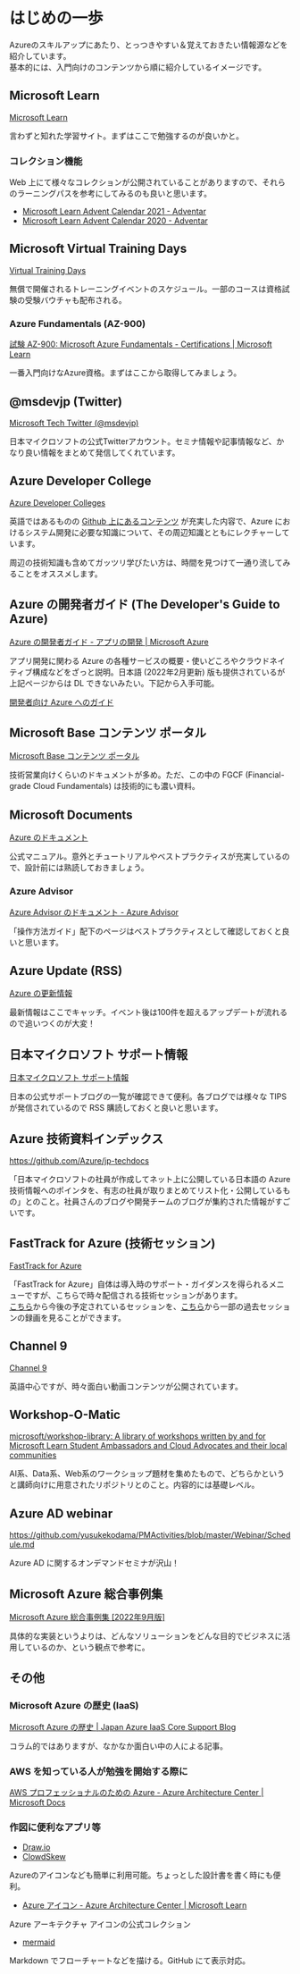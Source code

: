 # はじめの一歩

Azureのスキルアップにあたり、とっつきやすい＆覚えておきたい情報源などを紹介しています。  
基本的には、入門向けのコンテンツから順に紹介しているイメージです。

## Microsoft Learn

[Microsoft Learn](https://docs.microsoft.com/ja-jp/learn/)

言わずと知れた学習サイト。まずはここで勉強するのが良いかと。

### コレクション機能

Web 上にて様々なコレクションが公開されていることがありますので、それらのラーニングパスを参考にしてみるのも良いと思います。

* [Microsoft Learn Advent Calendar 2021 \- Adventar](https://adventar.org/calendars/6891)
* [Microsoft Learn Advent Calendar 2020 \- Adventar](https://adventar.org/calendars/5090)

## Microsoft Virtual Training Days

[Virtual Training Days](https://www.microsoft.com/ja-jp/events/top/training-days)

無償で開催されるトレーニングイベントのスケジュール。一部のコースは資格試験の受験バウチャも配布される。

### Azure Fundamentals (AZ-900)

[試験 AZ\-900: Microsoft Azure Fundamentals \- Certifications \| Microsoft Learn](https://learn.microsoft.com/ja-jp/certifications/exams/az-900)

一番入門向けなAzure資格。まずはここから取得してみましょう。

## @msdevjp (Twitter)

[Microsoft Tech Twitter (@msdevjp)](https://twitter.com/msdevjp)

日本マイクロソフトの公式Twitterアカウント。セミナ情報や記事情報など、かなり良い情報をまとめて発信してくれています。

## Azure Developer College

[Azure Developer Colleges](https://azuredevcollege.com/)

英語ではあるものの [Github 上にあるコンテンツ](https://github.com/azuredevcollege/trainingdays) が充実した内容で、Azure におけるシステム開発に必要な知識について、その周辺知識とともにレクチャーしています。

周辺の技術知識も含めてガッツリ学びたい方は、時間を見つけて一通り流してみることをオススメします。

## Azure の開発者ガイド (The Developer's Guide to Azure)

[Azure の開発者ガイド \- アプリの開発 \| Microsoft Azure](https://azure.microsoft.com/ja-jp/campaigns/developer-guide/)

アプリ開発に関わる Azure の各種サービスの概要・使いどころやクラウドネイティブ構成などをざっと説明。日本語 (2022年2月更新) 版も提供されているが上記ページからは DL できないみたい。下記から入手可能。

[開発者向け Azure へのガイド](https://clouddamcdnprodep.azureedge.net/gdc/gdcuKUFQc/original)

## Microsoft Base コンテンツ ポータル

[Microsoft Base コンテンツ ポータル](https://www.microsoft.com/ja-jp/events/azurebase/contents/)

技術営業向けくらいのドキュメントが多め。ただ、この中の FGCF (Financial-grade Cloud Fundamentals) は技術的にも濃い資料。

## Microsoft Documents

[Azure のドキュメント](https://docs.microsoft.com/ja-jp/azure/)

公式マニュアル。意外とチュートリアルやベストプラクティスが充実しているので、設計前には熟読しておきましょう。

### Azure Advisor

[Azure Advisor のドキュメント - Azure Advisor](https://docs.microsoft.com/ja-jp/azure/advisor/)

「操作方法ガイド」配下のページはベストプラクティスとして確認しておくと良いと思います。

## Azure Update (RSS)

[Azure の更新情報](https://azure.microsoft.com/ja-jp/updates/)

最新情報はここでキャッチ。イベント後は100件を超えるアップデートが流れるので追いつくのが大変！

## 日本マイクロソフト サポート情報

[日本マイクロソフト サポート情報](https://cssjpn.github.io/)

日本の公式サポートブログの一覧が確認できて便利。各ブログでは様々な TIPS が発信されているので RSS 購読しておくと良いと思います。

## Azure 技術資料インデックス

<https://github.com/Azure/jp-techdocs>

「日本マイクロソフトの社員が作成してネット上に公開している日本語の Azure 技術情報へのポインタを、有志の社員が取りまとめてリスト化・公開しているもの」とのこと。社員さんのブログや開発チームのブログが集約された情報がすごいです。

## FastTrack for Azure (技術セッション)

[FastTrack for Azure](https://learn.microsoft.com/ja-jp/training/azure/fasttrack)

「FastTrack for Azure」自体は導入時のサポート・ガイダンスを得られるメニューですが、こちらで時々配信される技術セッションがあります。  
[こちら](https://developer.microsoft.com/ja-jp/reactor/?search=fasttrack)から今後の予定されているセッションを、[こちら](https://learn.microsoft.com/ja-jp/fasttrack/)から一部の過去セッションの録画を見ることができます。

## Channel 9

[Channel 9](https://channel9.msdn.com/)

英語中心ですが、時々面白い動画コンテンツが公開されています。

## Workshop-O-Matic

[microsoft/workshop\-library: A library of workshops written by and for Microsoft Learn Student Ambassadors and Cloud Advocates and their local communities](https://github.com/microsoft/workshop-library)

AI系、Data系、Web系のワークショップ題材を集めたもので、どちらかというと講師向けに用意されたリポジトリとのこと。内容的には基礎レベル。

## Azure AD webinar

<https://github.com/yusukekodama/PMActivities/blob/master/Webinar/Schedule.md>

Azure AD に関するオンデマンドセミナが沢山！

## Microsoft Azure 総合事例集

[Microsoft Azure 総合事例集 [2022年9月版]](https://info.microsoft.com/JA-MigSQL-CNTNT-FY23-09Sep-28-Microsoft-Azure-Collaboration-Case-Collection-September-2022-Edition-SRGCM7842_LP01-Registration---Form-in-Body.html)

具体的な実装というよりは、どんなソリューションをどんな目的でビジネスに活用しているのか、という観点で参考に。

## その他

### Microsoft Azure の歴史 (IaaS)

[Microsoft Azure の歴史 \| Japan Azure IaaS Core Support Blog](https://jpaztech.github.io/blog/other/azure_history_and_career_in_support/)

コラム的ではありますが、なかなか面白い中の人による記事。

### AWS を知っている人が勉強を開始する際に

[AWS プロフェッショナルのための Azure \- Azure Architecture Center \| Microsoft Docs](https://docs.microsoft.com/ja-jp/azure/architecture/aws-professional/)

### 作図に便利なアプリ等

* [Draw.io](https://app.diagrams.net/)
* [ClowdSkew](https://www.cloudskew.com/)

Azureのアイコンなども簡単に利用可能。ちょっとした設計書を書く時にも便利。

* [Azure アイコン \- Azure Architecture Center \| Microsoft Learn](https://learn.microsoft.com/ja-jp/azure/architecture/icons/)

Azure アーキテクチャ アイコンの公式コレクション

* [mermaid](https://mermaid-js.github.io/mermaid/#/)

Markdown でフローチャートなどを描ける。GitHub にて表示対応。
